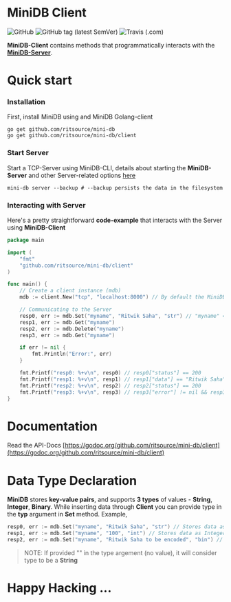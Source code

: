 # MiniDB Client

![GitHub](https://img.shields.io/github/license/ritsource/mini-db.svg)
![GitHub tag (latest SemVer)](https://img.shields.io/github/tag/ritsource/mini-db.svg)
![Travis (.com)](https://img.shields.io/travis/com/ritsource/mini-db.svg)

**MiniDB-Client** contains methods that programmatically interacts with the [**MiniDB-Server**](https://github.com/ritsource/mini-db/#mini-db).

# Quick start

### Installation

First, install MiniDB using and MiniDB Golang-client

```shell
go get github.com/ritsource/mini-db
go get github.com/ritsource/mini-db/client
```

### Start Server

Start a TCP-Server using MiniDB-CLI, details about starting the **MiniDB-Server** and other Server-related options [here](https://github.com/ritsource/mini-db#minidb-server)

```shell
mini-db server --backup # --backup persists the data in the filesystem
```

### Interacting with Server

Here's a pretty straightforward **code-example** that interacts with the Server using **MiniDB-Client**

```go
package main

import (
    "fmt"
    "github.com/ritsource/mini-db/client"
)

func main() {
    // Create a client instance (mdb)
    mdb := client.New("tcp", "localhost:8000") // By default the MiniDB-Server listens on Port-8000

    // Communicating to the Server
    resp0, err := mdb.Set("myname", "Ritwik Saha", "str") // "myname" => key, "Ritwik Saha" => value, "str" => data-type
    resp1, err := mdb.Get("myname")
    resp2, err := mdb.Delete("myname")
    resp3, err := mdb.Get("myname")

    if err != nil {
        fmt.Println("Error:", err)
    }

    fmt.Printf("resp0: %+v\n", resp0) // resp0["status"] == 200
    fmt.Printf("resp1: %+v\n", resp1) // resp1["data"] == "Ritwik Saha"
    fmt.Printf("resp2: %+v\n", resp2) // resp2["status"] == 200
    fmt.Printf("resp3: %+v\n", resp3) // resp3["error"] != nil && resp3["status"] == 400
}

```

# Documentation

Read the API-Docs [https://godoc.org/github.com/ritsource/mini-db/client](https://godoc.org/github.com/ritsource/mini-db/client)

# Data Type Declaration

**MiniDB** stores **key-value pairs**, and supports **3 types** of values - **String**, **Integer**, **Binary**. While inserting data through **Client** you can provide type in the **typ** argument in **Set** method. Example,

```go
resp0, err := mdb.Set("myname", "Ritwik Saha", "str") // Stores data as a String
resp1, err := mdb.Set("myname", "100", "int") // Stores data as Integer
resp2, err := mdb.Set("myname", "Ritwik Saha to be encoded", "bin") // Encodes the provided string value into binary
```

> NOTE: If provided "" in the type argement (no value), it will consider type to be a **String**

# Happy Hacking ...